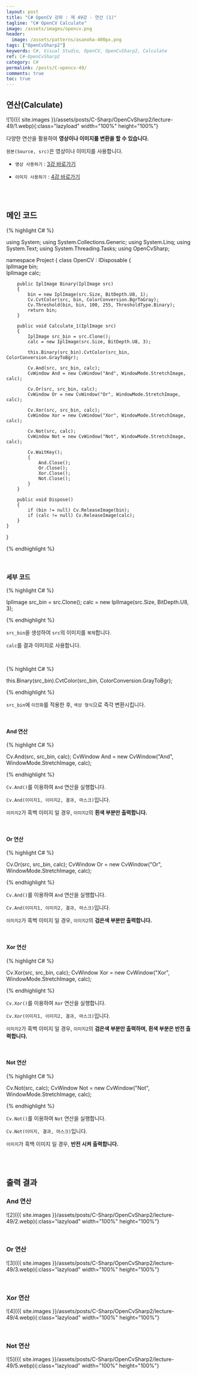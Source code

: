 ```yaml
---
layout: post
title: "C# OpenCV 강좌 : 제 49강 - 연산 (1)"
tagline: "C# OpenCV Calculate"
image: /assets/images/opencv.png
header:
  image: /assets/patterns/asanoha-400px.png
tags: ["OpenCvSharp2"]
keywords: C#, Visual Studio, OpenCV, OpenCvSharp2, Calculate
ref: C#-OpenCvSharp2
category: C#
permalink: /posts/C-opencv-49/
comments: true
toc: true
---
```


## 연산(Calculate)

![1]({{ site.images }}/assets/posts/C-Sharp/OpenCvSharp2/lecture-49/1.webp){:class="lazyload" width="100%" height="100%"}

다양한 연산을 활용하여 **영상이나 이미지를 변환을 할 수 있습니다.**

`원본(Source, src)`은 영상이나 이미지를 사용합니다.

- `영상 사용하기` : [3강 바로가기][3강]

- `이미지 사용하기` : [4강 바로가기][4강]

<br>
<br>

## 메인 코드

{% highlight C# %}

using System;
using System.Collections.Generic;
using System.Linq;
using System.Text;
using System.Threading.Tasks;
using OpenCvSharp;

namespace Project
{
    class OpenCV : IDisposable
    {  
        IplImage bin;    
        IplImage calc;
        
        public IplImage Binary(IplImage src)
        {
            bin = new IplImage(src.Size, BitDepth.U8, 1);
            Cv.CvtColor(src, bin, ColorConversion.BgrToGray);
            Cv.Threshold(bin, bin, 100, 255, ThresholdType.Binary);
            return bin;
        }

        public void Calculate_1(IplImage src)
        {
            IplImage src_bin = src.Clone();
            calc = new IplImage(src.Size, BitDepth.U8, 3);

            this.Binary(src_bin).CvtColor(src_bin, ColorConversion.GrayToBgr);

            Cv.And(src, src_bin, calc);
            CvWindow And = new CvWindow("And", WindowMode.StretchImage, calc);

            Cv.Or(src, src_bin, calc);
            CvWindow Or = new CvWindow("Or", WindowMode.StretchImage, calc);

            Cv.Xor(src, src_bin, calc);
            CvWindow Xor = new CvWindow("Xor", WindowMode.StretchImage, calc);

            Cv.Not(src, calc);
            CvWindow Not = new CvWindow("Not", WindowMode.StretchImage, calc);

            Cv.WaitKey();
            {
                And.Close();
                Or.Close();
                Xor.Close();
                Not.Close();
            }
        }
                  
        public void Dispose()
        {
            if (bin != null) Cv.ReleaseImage(bin);
            if (calc != null) Cv.ReleaseImage(calc);
        }
    }
}

{% endhighlight %}

<br>

### 세부 코드

{% highlight C# %}

IplImage src_bin = src.Clone();
calc = new IplImage(src.Size, BitDepth.U8, 3);

{% endhighlight %}

`src_bin`을 생성하여 `src`의 이미지를 `복제`합니다.

`calc`를 결과 이미지로 사용합니다.

<br>

{% highlight C# %}

this.Binary(src_bin).CvtColor(src_bin, ColorConversion.GrayToBgr);

{% endhighlight %}

`src_bin`에 `이진화`를 적용한 후, `색상 형식`으로 즉각 변환시킵니다.

<br>

#### And 연산

{% highlight C# %}

Cv.And(src, src_bin, calc);
CvWindow And = new CvWindow("And", WindowMode.StretchImage, calc);

{% endhighlight %}

`Cv.And()`를 이용하여 `And` 연산을 실행합니다.

`Cv.And(이미지1, 이미지2, 결과, 마스크)`입니다.

`이미지2`가 흑백 이미지 일 경우, `이미지2`의 **흰색 부분만 출력합니다.**

<br>

#### Or 연산

{% highlight C# %}

Cv.Or(src, src_bin, calc);
CvWindow Or = new CvWindow("Or", WindowMode.StretchImage, calc);

{% endhighlight %}

`Cv.And()`를 이용하여 `And` 연산을 실행합니다.

`Cv.And(이미지1, 이미지2, 결과, 마스크)`입니다.

`이미지2`가 흑백 이미지 일 경우, `이미지2`의 **검은색 부분만 출력합니다.**

<br>

#### Xor 연산

{% highlight C# %}

Cv.Xor(src, src_bin, calc);
CvWindow Xor = new CvWindow("Xor", WindowMode.StretchImage, calc);

{% endhighlight %}

`Cv.Xor()`를 이용하여 `Xor` 연산을 실행합니다.

`Cv.Xor(이미지1, 이미지2, 결과, 마스크)`입니다.

`이미지2`가 흑백 이미지 일 경우, `이미지2`의 **검은색 부분만 출력하며, 흰색 부분은 반전 출력합니다.**

<br>

#### Not 연산

{% highlight C# %}

Cv.Not(src, calc);
CvWindow Not = new CvWindow("Not", WindowMode.StretchImage, calc);

{% endhighlight %}

`Cv.Not()`를 이용하여 `Not` 연산을 실행합니다.

`Cv.Not(이미지, 결과, 마스크)`입니다.

`이미지`가 흑백 이미지 일 경우, **반전 시켜 출력합니다.**

<br>
<br>

## 출력 결과

### And 연산

![2]({{ site.images }}/assets/posts/C-Sharp/OpenCvSharp2/lecture-49/2.webp){:class="lazyload" width="100%" height="100%"}

<br>

### Or 연산

![3]({{ site.images }}/assets/posts/C-Sharp/OpenCvSharp2/lecture-49/3.webp){:class="lazyload" width="100%" height="100%"}

<br>

### Xor 연산

![4]({{ site.images }}/assets/posts/C-Sharp/OpenCvSharp2/lecture-49/4.webp){:class="lazyload" width="100%" height="100%"}

<br>

### Not 연산

![5]({{ site.images }}/assets/posts/C-Sharp/OpenCvSharp2/lecture-49/5.webp){:class="lazyload" width="100%" height="100%"}

[3강]: https://076923.github.io/posts/C-opencv-3/
[4강]: https://076923.github.io/posts/C-opencv-4/
